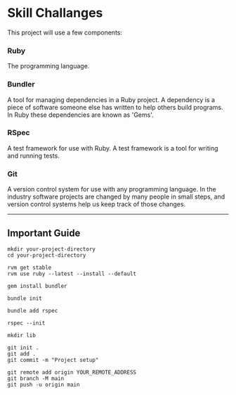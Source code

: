 # Skill Challanges

This project will use a few components:

### Ruby

The programming language.

 ### Bundler

A tool for managing dependencies in a Ruby project. A dependency is a piece of software someone else has written to help others build programs. In Ruby these dependencies are known as 'Gems'.

### RSpec
A test framework for use with Ruby. A test framework is a tool for writing and running tests.

### Git
A version control system for use with any programming language. In the industry software projects are changed by many people in small steps, and version control systems help us keep track of those changes.

***

## Important Guide

````
mkdir your-project-directory
cd your-project-directory

rvm get stable
rvm use ruby --latest --install --default

gem install bundler

bundle init

bundle add rspec

rspec --init

mkdir lib

git init .
git add .
git commit -m "Project setup"

git remote add origin YOUR_REMOTE_ADDRESS
git branch -M main
git push -u origin main
````
